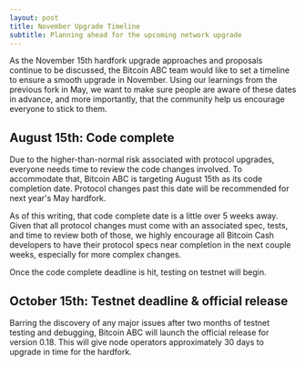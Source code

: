 ```yaml
---
layout: post
title: November Upgrade Timeline
subtitle: Planning ahead for the upcoming network upgrade
---
```


As the November 15th hardfork upgrade approaches and proposals continue to be discussed, the Bitcoin ABC team would like to set a timeline to ensure a smooth upgrade in November. Using our learnings from the previous fork in May, we want to make sure people are aware of these dates in advance, and more importantly, that the community help us encourage everyone to stick to them.  

## August 15th: Code complete

Due to the higher-than-normal risk associated with protocol upgrades, everyone needs time to review the code changes involved.  To accommodate that, Bitcoin ABC is targeting August 15th as its code completion date.  Protocol changes past this date will be recommended for next year's May hardfork.  

As of this writing, that code complete date is a little over 5 weeks away.  Given that all protocol changes must come with an associated spec, tests, and time to review both of those, we highly encourage all Bitcoin Cash developers to have their protocol specs near completion in the next couple weeks, especially for more complex changes.  

Once the code complete deadline is hit, testing on testnet will begin.

## October 15th: Testnet deadline & official release

Barring the discovery of any major issues after two months of testnet testing and debugging, Bitcoin ABC will launch the official release for version 0.18.  This will give node operators approximately 30 days to upgrade in time for the hardfork.
